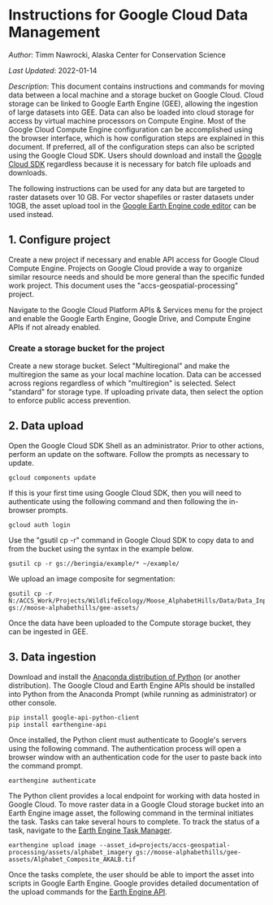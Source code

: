 # Instructions for Google Cloud Data Management

*Author*: Timm Nawrocki, Alaska Center for Conservation Science

*Last Updated*: 2022-01-14

*Description*: This document contains instructions and commands for moving data between a local machine and a storage bucket on Google Cloud. Cloud storage can be linked to Google Earth Engine (GEE), allowing the ingestion of large datasets into GEE. Data can also be loaded into cloud storage for access by virtual machine processors on Compute Engine. Most of the Google Cloud Compute Engine configuration can be accomplished using the browser interface, which is how configuration steps are explained in this document. If preferred, all of the configuration steps can also be scripted using the Google Cloud SDK. Users should download and install the [Google Cloud SDK](https://cloud.google.com/sdk/) regardless because it is necessary for batch file uploads and downloads.

The following instructions can be used for any data but are targeted to raster datasets over 10 GB. For vector shapefiles or raster datasets under 10GB, the asset upload tool in the [Google Earth Engine code editor](https://code.earthengine.google.com) can be used instead.

## 1. Configure project

Create a new project if necessary and enable API access for Google Cloud Compute Engine. Projects on Google Cloud provide a way to organize similar resource needs and should be more general than the specific funded work project. This document uses the "accs-geospatial-processing" project.

Navigate to the Google Cloud Platform APIs & Services menu for the project and enable the Google Earth Engine, Google Drive, and Compute Engine APIs if not already enabled.

### Create a storage bucket for the project

Create a new storage bucket. Select "Multiregional" and make the multiregion the same as your local machine location. Data can be accessed across regions regardless of which "multiregion" is selected. Select "standard" for storage type. If uploading private data, then select the option to enforce public access prevention.

## 2. Data upload

Open the Google Cloud SDK Shell as an administrator. Prior to other actions, perform an update on the software. Follow the prompts as necessary to update.

```
gcloud components update
```

If this is your first time using Google Cloud SDK, then you will need to authenticate using the following command and then following the in-browser prompts.

```
gcloud auth login
```

Use the "gsutil cp -r" command in Google Cloud SDK to copy data to and from the bucket using the syntax in the example below.

```
gsutil cp -r gs://beringia/example/* ~/example/
```

We upload an image composite for segmentation:

```
gsutil cp -r N:/ACCS_Work/Projects/WildlifeEcology/Moose_AlphabetHills/Data/Data_Input/imagery/composite/Alphabet_Composite_AKALB.tif gs://moose-alphabethills/gee-assets/
```

Once the data have been uploaded to the Compute storage bucket, they can be ingested in GEE.

## 3. Data ingestion

Download and install the [Anaconda distribution of Python](https://www.anaconda.com/products/individual) (or another distribution). The Google Cloud and Earth Engine APIs should be installed into Python from the Anaconda Prompt (while running as administrator) or other console.

```
pip install google-api-python-client
pip install earthengine-api
```

Once installed, the Python client must authenticate to Google's servers using the following command. The authentication process will open a browser window with an authentication code for the user to paste back into the command prompt.

```
earthengine authenticate
```

The Python client provides a local endpoint for working with data hosted in Google Cloud. To move raster data in a Google Cloud storage bucket into an Earth Engine image asset, the following command in the terminal initiates the task. Tasks can take several hours to complete. To track the status of a task, navigate to the [Earth Engine Task Manager](https://code.earthengine.google.com/tasks).

```
earthengine upload image --asset_id=projects/accs-geospatial-processing/assets/alphabet_imagery gs://moose-alphabethills/gee-assets/Alphabet_Composite_AKALB.tif
```

Once the tasks complete, the user should be able to import the asset into scripts in Google Earth Engine. Google provides detailed documentation of the upload commands for the [Earth Engine API](https://developers.google.com/earth-engine/guides/command_line#upload).